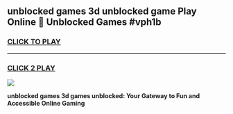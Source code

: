 
## unblocked games 3d unblocked game Play Online 👋 Unblocked Games #vph1b
<h3>
<a href="https://premium.freeplayer.one?title=unblocked_games_3d&ref=21F">CLICK TO PLAY</a></h3>
<hr>

<h3>
<a href="https://premium.freeplayer.one?title=unblocked_games_3d&ref=21F">CLICK 2 PLAY</a>
  
</h3>

<a href="https://premium.freeplayer.one?title=unblocked_games_3d&ref=21F/"><img src="https://clearcache.store/games.png"></a>


**unblocked games 3d games unblocked: Your Gateway to Fun and Accessible Online Gaming**
